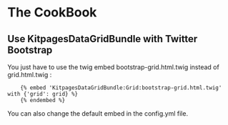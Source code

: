 The CookBook
============

## Use KitpagesDataGridBundle with Twitter Bootstrap

You just have to use the twig embed bootstrap-grid.html.twig instead of grid.html.twig :

```twig
    {% embed 'KitpagesDataGridBundle:Grid:bootstrap-grid.html.twig' with {'grid': grid} %}
    {% endembed %}
```

You can also change the default embed in the config.yml file.
